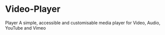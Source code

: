 # Video-Player
Player A simple, accessible and customisable media player for  Video,  Audio,  YouTube and  Vimeo

